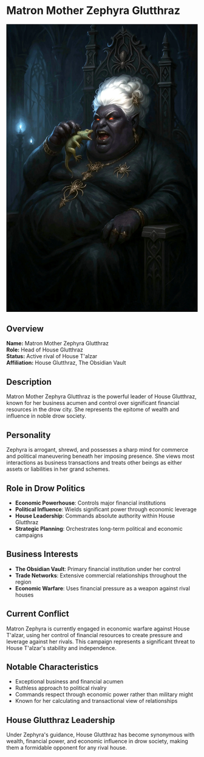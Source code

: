 # Matron Mother Zephyra Glutthraz

<link rel="stylesheet" href="../drow_theme.css">

![Matron Zephyra Glutthraz](images/matron_eating1_contrast.webp)

## Overview
**Name:** Matron Mother Zephyra Glutthraz  
**Role:** Head of House Glutthraz  
**Status:** Active rival of House T'alzar  
**Affiliation:** House Glutthraz, The Obsidian Vault  

## Description
Matron Mother Zephyra Glutthraz is the powerful leader of House Glutthraz, known for her business acumen and control over significant financial resources in the drow city. She represents the epitome of wealth and influence in noble drow society.

## Personality
Zephyra is arrogant, shrewd, and possesses a sharp mind for commerce and political maneuvering beneath her imposing presence. She views most interactions as business transactions and treats other beings as either assets or liabilities in her grand schemes.

## Role in Drow Politics
- **Economic Powerhouse**: Controls major financial institutions
- **Political Influence**: Wields significant power through economic leverage
- **House Leadership**: Commands absolute authority within House Glutthraz
- **Strategic Planning**: Orchestrates long-term political and economic campaigns

## Business Interests
- **The Obsidian Vault**: Primary financial institution under her control
- **Trade Networks**: Extensive commercial relationships throughout the region
- **Economic Warfare**: Uses financial pressure as a weapon against rival houses

## Current Conflict
Matron Zephyra is currently engaged in economic warfare against House T'alzar, using her control of financial resources to create pressure and leverage against her rivals. This campaign represents a significant threat to House T'alzar's stability and independence.

## Notable Characteristics
- Exceptional business and financial acumen
- Ruthless approach to political rivalry
- Commands respect through economic power rather than military might
- Known for her calculating and transactional view of relationships

## House Glutthraz Leadership
Under Zephyra's guidance, House Glutthraz has become synonymous with wealth, financial power, and economic influence in drow society, making them a formidable opponent for any rival house.